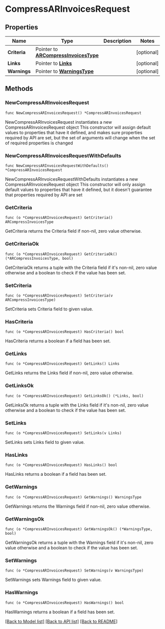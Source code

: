 # CompressARInvoicesRequest

## Properties

Name | Type | Description | Notes
------------ | ------------- | ------------- | -------------
**Criteria** | Pointer to [**ARCompressInvoicesType**](ARCompressInvoicesType.md) |  | [optional] 
**Links** | Pointer to [**Links**](Links.md) |  | [optional] 
**Warnings** | Pointer to [**WarningsType**](WarningsType.md) |  | [optional] 

## Methods

### NewCompressARInvoicesRequest

`func NewCompressARInvoicesRequest() *CompressARInvoicesRequest`

NewCompressARInvoicesRequest instantiates a new CompressARInvoicesRequest object
This constructor will assign default values to properties that have it defined,
and makes sure properties required by API are set, but the set of arguments
will change when the set of required properties is changed

### NewCompressARInvoicesRequestWithDefaults

`func NewCompressARInvoicesRequestWithDefaults() *CompressARInvoicesRequest`

NewCompressARInvoicesRequestWithDefaults instantiates a new CompressARInvoicesRequest object
This constructor will only assign default values to properties that have it defined,
but it doesn't guarantee that properties required by API are set

### GetCriteria

`func (o *CompressARInvoicesRequest) GetCriteria() ARCompressInvoicesType`

GetCriteria returns the Criteria field if non-nil, zero value otherwise.

### GetCriteriaOk

`func (o *CompressARInvoicesRequest) GetCriteriaOk() (*ARCompressInvoicesType, bool)`

GetCriteriaOk returns a tuple with the Criteria field if it's non-nil, zero value otherwise
and a boolean to check if the value has been set.

### SetCriteria

`func (o *CompressARInvoicesRequest) SetCriteria(v ARCompressInvoicesType)`

SetCriteria sets Criteria field to given value.

### HasCriteria

`func (o *CompressARInvoicesRequest) HasCriteria() bool`

HasCriteria returns a boolean if a field has been set.

### GetLinks

`func (o *CompressARInvoicesRequest) GetLinks() Links`

GetLinks returns the Links field if non-nil, zero value otherwise.

### GetLinksOk

`func (o *CompressARInvoicesRequest) GetLinksOk() (*Links, bool)`

GetLinksOk returns a tuple with the Links field if it's non-nil, zero value otherwise
and a boolean to check if the value has been set.

### SetLinks

`func (o *CompressARInvoicesRequest) SetLinks(v Links)`

SetLinks sets Links field to given value.

### HasLinks

`func (o *CompressARInvoicesRequest) HasLinks() bool`

HasLinks returns a boolean if a field has been set.

### GetWarnings

`func (o *CompressARInvoicesRequest) GetWarnings() WarningsType`

GetWarnings returns the Warnings field if non-nil, zero value otherwise.

### GetWarningsOk

`func (o *CompressARInvoicesRequest) GetWarningsOk() (*WarningsType, bool)`

GetWarningsOk returns a tuple with the Warnings field if it's non-nil, zero value otherwise
and a boolean to check if the value has been set.

### SetWarnings

`func (o *CompressARInvoicesRequest) SetWarnings(v WarningsType)`

SetWarnings sets Warnings field to given value.

### HasWarnings

`func (o *CompressARInvoicesRequest) HasWarnings() bool`

HasWarnings returns a boolean if a field has been set.


[[Back to Model list]](../README.md#documentation-for-models) [[Back to API list]](../README.md#documentation-for-api-endpoints) [[Back to README]](../README.md)



